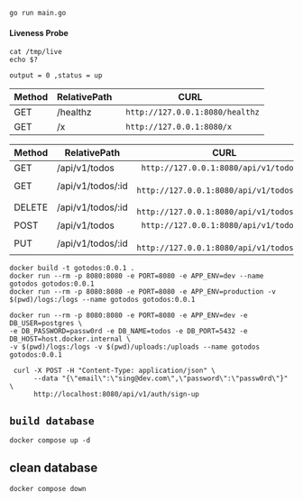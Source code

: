 ```
go run main.go
```

#### Liveness Probe

```
cat /tmp/live
echo $?
```

`output = 0 ,status = up`

| Method | RelativePath | CURL                             |
| ------ | ------------ | -------------------------------- |
| GET    | /healthz     | ` http://127.0.0.1:8080/healthz` |
| GET    | /x           | ` http://127.0.0.1:8080/x`       |

| Method | RelativePath      | CURL                                      |
| ------ | ----------------- | ----------------------------------------- |
| GET    | /api/v1/todos     | ` http://127.0.0.1:8080/api/v1/todos`     |
| GET    | /api/v1/todos/:id | ` http://127.0.0.1:8080/api/v1/todos/:id` |
| DELETE | /api/v1/todos/:id | ` http://127.0.0.1:8080/api/v1/todos/:id` |
| POST   | /api/v1/todos     | ` http://127.0.0.1:8080/api/v1/todos`     |
| PUT    | /api/v1/todos/:id | ` http://127.0.0.1:8080/api/v1/todos/:id` |

```
docker build -t gotodos:0.0.1 .
docker run --rm -p 8080:8080 -e PORT=8080 -e APP_ENV=dev --name gotodos gotodos:0.0.1
docker run --rm -p 8080:8080 -e PORT=8080 -e APP_ENV=production -v $(pwd)/logs:/logs --name gotodos gotodos:0.0.1
```

```
docker run --rm -p 8080:8080 -e PORT=8080 -e APP_ENV=dev -e DB_USER=postgres \
-e DB_PASSWORD=passw0rd -e DB_NAME=todos -e DB_PORT=5432 -e DB_HOST=host.docker.internal \
-v $(pwd)/logs:/logs -v $(pwd)/uploads:/uploads --name gotodos gotodos:0.0.1
```

```
 curl -X POST -H "Content-Type: application/json" \
	  --data "{\"email\":\"sing@dev.com\",\"password\":\"passw0rd\"}" \
	  http://localhost:8080/api/v1/auth/sign-up
```

## `build database`

```
docker compose up -d
```

## clean database

```
docker compose down
```
